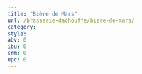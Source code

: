 ```yaml
---
title: "Bière de Mars"
url: /brasserie-dachouffe/biere-de-mars/
category: 
style: 
abv: 0
ibu: 0
srm: 0
upc: 0
---
```


